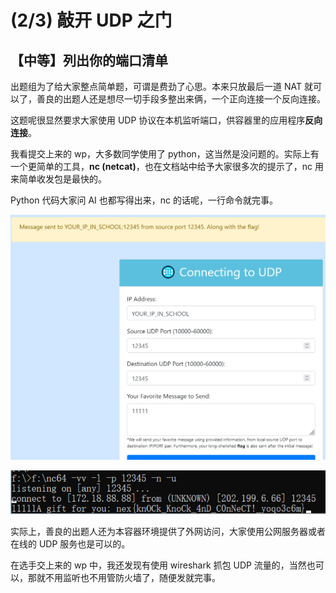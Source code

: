 # (2/3)  敲开 UDP 之门

## 【中等】列出你的端口清单

出题组为了给大家整点简单题，可谓是费劲了心思。本来只放最后一道 NAT 就可以了，善良的出题人还是想尽一切手段多整出来俩，一个正向连接一个反向连接。

这题呢很显然要求大家使用 UDP 协议在本机监听端口，供容器里的应用程序**反向连接**。

我看提交上来的 wp，大多数同学使用了 python，这当然是没问题的。实际上有一个更简单的工具，**nc (netcat)**，也在文档站中给予大家很多次的提示了，nc 用来简单收发包是最快的。

Python 代码大家问 AI 也都写得出来，nc 的话呢，一行命令就完事。

![image-20241021185224552](images/87-1.png)

![image-20241021185243018](images/87-2.png)

实际上，善良的出题人还为本容器环境提供了外网访问，大家使用公网服务器或者在线的 UDP 服务也是可以的。

在选手交上来的 wp 中，我还发现有使用 wireshark 抓包 UDP 流量的，当然也可以，那就不用监听也不用管防火墙了，随便发就完事。
